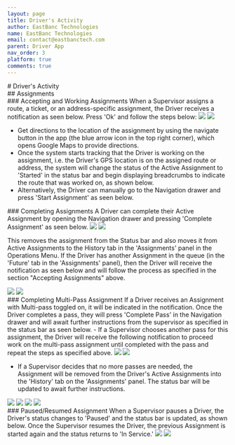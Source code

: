```yaml
---
layout: page
title: Driver's Activity
author: EastBanc Technologies
name: EastBanc Technologies
email: contact@eastbanctech.com
parent: Driver App
nav_order: 3
platform: true
comments: true
---
```


<section id="Drivers-Activity" markdown="1">
# Driver's Activity

<section id="Assignments" markdown="1">
## Assignments

<section id="Accepting-and-Working-Assignments" markdown="1">
### Accepting and Working Assignments
When a Supervisor assigns a route, a ticket, or an address-specific assignment, the Driver receives a notification as seen below. Press 'Ok' and follow the steps below:

<img src="images/driver/da-drivers-activity/accepting-assignments-ios.png" class="ios width-sm"/>
<img src="images/driver/da-drivers-activity/accepting-assignments-android.png" class="android width-sm"/>

- Get directions to the location of the assignment by using the navigate button in the app (the blue arrow icon in the top right corner), which opens Google Maps to provide directions. 
- Once the system starts tracking that the Driver is working on the assignment, i.e. the Driver's GPS location is on the assigned route or address, the system will change the status of the Active Assignment to 'Started' in the status bar and begin displaying breadcrumbs to indicate the route that was worked on, as shown below. 
- Alternatively, the Driver can manually go to the Navigation drawer and press 'Start Assignment' as seen below. 
</section>

<section id="Completing-Assignments" markdown="1">
### Completing Assignments
A Driver can complete their Active Assignment by opening the Navigation drawer and pressing 'Complete Assignment' as seen below.

<img src="images/driver/da-drivers-activity/completing-assignment-ios.png" class="ios width-sm"/>
<img src="images/driver/da-drivers-activity/completing-assignment-android.png" class="android width-sm"/>

This removes the assignment from the Status bar and also moves it from Active Assignments to the History tab in the 'Assignments' panel in the Operations Menu. If the Driver has another Assignment in the queue (in the 'Future' tab in the 'Assignments' panel), then the Driver will receive the notification as seen below and will follow the process as specified in the section "Accepting Assignments" above.

<img src="images/driver/da-drivers-activity/completing-assignment1-ios.png" class="ios width-sm"/>
<img src="images/driver/da-drivers-activity/completing-assignment1-android.png" class="android width-sm"/>
</section>

<section id="Completing-Multi-Pass-Assignment" markdown="1">
### Completing Multi-Pass Assignment
If a Driver receives an Assignment with Multi-pass toggled on, it will be indicated in the notification. Once the Driver completes a pass, they will press 'Complete Pass' in the Navigation drawer and will await further instructions from the supervisor as specified in the status bar as seen below. 
  - If a Supervisor chooses another pass for this assignment, the Driver will receive the following notification to proceed work on the multi-pass assignment until completed with the pass and repeat the steps as specified above.

<img src="images/driver/da-drivers-activity/completing-multi-pass-ios.png" class="ios width-sm"/>
<img src="images/driver/da-drivers-activity/completing-multi-pass-android.png" class="android width-sm"/>

  - If a Supervisor decides that no more passes are needed, the Assignment will be removed from the Driver's Active Assignments into the 'History' tab on the 'Assignments' panel. The status bar will be updated to await further instructions. 

<img src="images/driver/da-drivers-activity/completing-multi-pass1-ios.png" class="ios width-sm"/>
<img src="images/driver/da-drivers-activity/completing-multi-pass1-android.png" class="android width-sm"/>
<img src="images/driver/da-drivers-activity/completing-multi-pass2-ios.png" class="ios width-sm"/>
<img src="images/driver/da-drivers-activity/completing-multi-pass2-android.png" class="android width-sm"/>
</section>


<section id="PausedResumed-Assignment" markdown="1">
### Paused/Resumed Assignment
When a Supervisor pauses a Driver, the Driver's status changes to 'Paused' and the status bar is updated, as shown below. Once the Supervisor resumes the Driver, the previous Assignment is started again and the status returns to 'In Service.'

<img src="images/driver/da-drivers-activity/paused-resumed-assignment-ios.png" class="ios width-sm"/>
<img src="images/driver/da-drivers-activity/paused-resumed-assignment-android.png" class="android width-sm"/>

</section>
</section>
</section>
